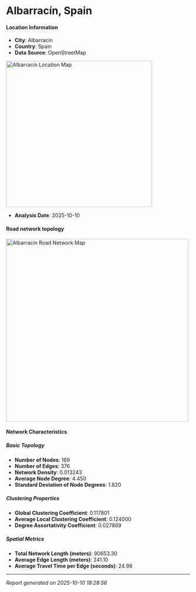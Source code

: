 # Albarracín, Spain

#### Location Information

- **City**: Albarracín
- **Country**: Spain
- **Data Source**: OpenStreetMap
<img src="Albarracín_location.png" alt="Albarracín Location Map" width="400" />

- **Analysis Date**: 2025-10-10

#### Road network topology

<img src="Albarracín_network_map.png" alt="Albarracín Road Network Map" width="500"/>

#### Network Characteristics

##### Basic Topology

- **Number of Nodes**: 169
- **Number of Edges**: 376
- **Network Density**: 0.013243
- **Average Node Degree**: 4.450
- **Standard Deviation of Node Degrees**: 1.820

##### Clustering Properties

- **Global Clustering Coefficient**: 0.117801
- **Average Local Clustering Coefficient**: 0.124000
- **Degree Assortativity Coefficient**: 0.027869

##### Spatial Metrics

- **Total Network Length (meters)**: 90653.30
- **Average Edge Length (meters)**: 241.10
- **Average Travel Time per Edge (seconds)**: 24.98

---
*Report generated on 2025-10-10 18:28:56*
